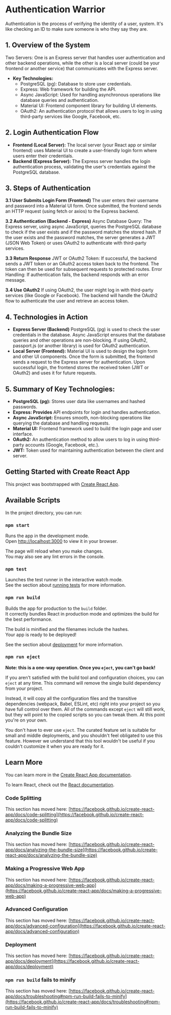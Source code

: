 # Authentication Warrior

Authentication is the process of verifying the identity of a user, system. It's like checking an ID to make sure someone is who they say they are.

## 1. Overview of the System

Two Servers: One is an Express server that handles user authentication and other backend operations, while the other is a local server (could be your frontend or another service) that communicates with the Express server.
- **Key Technologies:**
  - PostgreSQL (pg): Database to store user credentials.
  - Express: Web framework for building the API.
  - Async JavaScript: Used for handling asynchronous operations like database queries and authentication.
  - Material UI: Frontend component library for building UI elements.
  - OAuth2: An authentication protocol that allows users to log in using third-party services like Google, Facebook, etc.
## 2. Login Authentication Flow

- **Frontend (Local Server):** The local server (your React app or similar frontend) uses Material UI to create a user-friendly login form where users enter their credentials.
- **Backend (Express Server):** The Express server handles the login authentication process, validating the user's credentials against the PostgreSQL database.
## 3. Steps of Authentication

**3.1 User Submits Login Form (Frontend)**
The user enters their username and password into a Material UI form.
Once submitted, the frontend sends an HTTP request (using fetch or axios) to the Express backend.

**3.2 Authentication (Backend - Express)**
Async Database Query: The Express server, using async JavaScript, queries the PostgreSQL database to check if the user exists and if the password matches the stored hash.
If the user exists and the password matches, the server generates a JWT (JSON Web Token) or uses OAuth2 to authenticate with third-party services.

**3.3 Return Response**
JWT or OAuth2 Token: If successful, the backend sends a JWT token or an OAuth2 access token back to the frontend. The token can then be used for subsequent requests to protected routes.
Error Handling: If authentication fails, the backend responds with an error message.

**3.4 Use OAuth2**
If using OAuth2, the user might log in with third-party services (like Google or Facebook). The backend will handle the OAuth2 flow to authenticate the user and retrieve an access token.
## 4. Technologies in Action

- **Express Server (Backend)**
PostgreSQL (pg) is used to check the user credentials in the database.
Async JavaScript ensures that the database queries and other operations are non-blocking.
If using OAuth2, passport.js (or another library) is used for OAuth2 authentication.
- **Local Server (Frontend):**
Material UI is used to design the login form and other UI components.
Once the form is submitted, the frontend sends a request to the Express server for authentication.
Upon successful login, the frontend stores the received token (JWT or OAuth2) and uses it for future requests.
## 5. Summary of Key Technologies:

- **PostgreSQL (pg):** Stores user data like usernames and hashed passwords.
- **Express: Provides** API endpoints for login and handles authentication.
- **Async JavaScript:** Ensures smooth, non-blocking operations like querying the database and handling requests.
- **Material UI:** Frontend framework used to build the login page and user interface.
- **OAuth2:** An authentication method to allow users to log in using third-party accounts (Google, Facebook, etc.).
- **JWT:** Token used for maintaining authentication between the client and server.

## Getting Started with Create React App

This project was bootstrapped with [Create React App](https://github.com/facebook/create-react-app).

## Available Scripts

In the project directory, you can run:

### `npm start`

Runs the app in the development mode.\
Open [http://localhost:3000](http://localhost:3000) to view it in your browser.

The page will reload when you make changes.\
You may also see any lint errors in the console.

### `npm test`

Launches the test runner in the interactive watch mode.\
See the section about [running tests](https://facebook.github.io/create-react-app/docs/running-tests) for more information.

### `npm run build`

Builds the app for production to the `build` folder.\
It correctly bundles React in production mode and optimizes the build for the best performance.

The build is minified and the filenames include the hashes.\
Your app is ready to be deployed!

See the section about [deployment](https://facebook.github.io/create-react-app/docs/deployment) for more information.

### `npm run eject`

**Note: this is a one-way operation. Once you `eject`, you can't go back!**

If you aren't satisfied with the build tool and configuration choices, you can `eject` at any time. This command will remove the single build dependency from your project.

Instead, it will copy all the configuration files and the transitive dependencies (webpack, Babel, ESLint, etc) right into your project so you have full control over them. All of the commands except `eject` will still work, but they will point to the copied scripts so you can tweak them. At this point you're on your own.

You don't have to ever use `eject`. The curated feature set is suitable for small and middle deployments, and you shouldn't feel obligated to use this feature. However we understand that this tool wouldn't be useful if you couldn't customize it when you are ready for it.

## Learn More

You can learn more in the [Create React App documentation](https://facebook.github.io/create-react-app/docs/getting-started).

To learn React, check out the [React documentation](https://reactjs.org/).

### Code Splitting

This section has moved here: [https://facebook.github.io/create-react-app/docs/code-splitting](https://facebook.github.io/create-react-app/docs/code-splitting)

### Analyzing the Bundle Size

This section has moved here: [https://facebook.github.io/create-react-app/docs/analyzing-the-bundle-size](https://facebook.github.io/create-react-app/docs/analyzing-the-bundle-size)

### Making a Progressive Web App

This section has moved here: [https://facebook.github.io/create-react-app/docs/making-a-progressive-web-app](https://facebook.github.io/create-react-app/docs/making-a-progressive-web-app)

### Advanced Configuration

This section has moved here: [https://facebook.github.io/create-react-app/docs/advanced-configuration](https://facebook.github.io/create-react-app/docs/advanced-configuration)

### Deployment

This section has moved here: [https://facebook.github.io/create-react-app/docs/deployment](https://facebook.github.io/create-react-app/docs/deployment)

### `npm run build` fails to minify

This section has moved here: [https://facebook.github.io/create-react-app/docs/troubleshooting#npm-run-build-fails-to-minify](https://facebook.github.io/create-react-app/docs/troubleshooting#npm-run-build-fails-to-minify)
#
